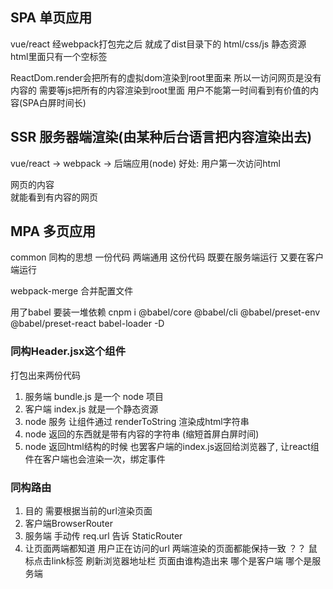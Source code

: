 ## SPA 单页应用
vue/react 经webpack打包完之后 就成了dist目录下的 html/css/js 静态资源
html里面只有一个空标签 <div id="root"></div>   ReactDom.render会把所有的虚拟dom渲染到root里面来
所以一访问网页是没有内容的
需要等js把所有的内容渲染到root里面 用户不能第一时间看到有价值的内容(SPA白屏时间长)

## SSR 服务器端渲染(由某种后台语言把内容渲染出去)
vue/react -> webpack -> 后端应用(node)
好处: 用户第一次访问html <div id="root">网页的内容</div> 就能看到有内容的网页

## MPA 多页应用

common
同构的思想 一份代码 两端通用
这份代码 既要在服务端运行 又要在客户端运行


webpack-merge
合并配置文件

用了babel 要装一堆依赖
cnpm i @babel/core @babel/cli @babel/preset-env @babel/preset-react babel-loader -D

### 同构Header.jsx这个组件
打包出来两份代码
1. 服务端 bundle.js 是一个 node 项目
2. 客户端 index.js 就是一个静态资源
3. node 服务 让组件通过 renderToString 渲染成html字符串
4. node 返回的东西就是带有内容的字符串 (缩短首屏白屏时间)
5. node 返回html结构的时候 也罢客户端的index.js返回给浏览器了, 让react组件在客户端也会渲染一次，绑定事件

### 同构路由
1. 目的 需要根据当前的url渲染页面
2. 客户端BrowserRouter
3. 服务端 手动传 req.url 告诉 StaticRouter 
4. 让页面两端都知道 用户正在访问的url 两端渲染的页面都能保持一致
？？ 鼠标点击link标签 刷新浏览器地址栏 页面由谁构造出来 哪个是客户端 哪个是服务端
